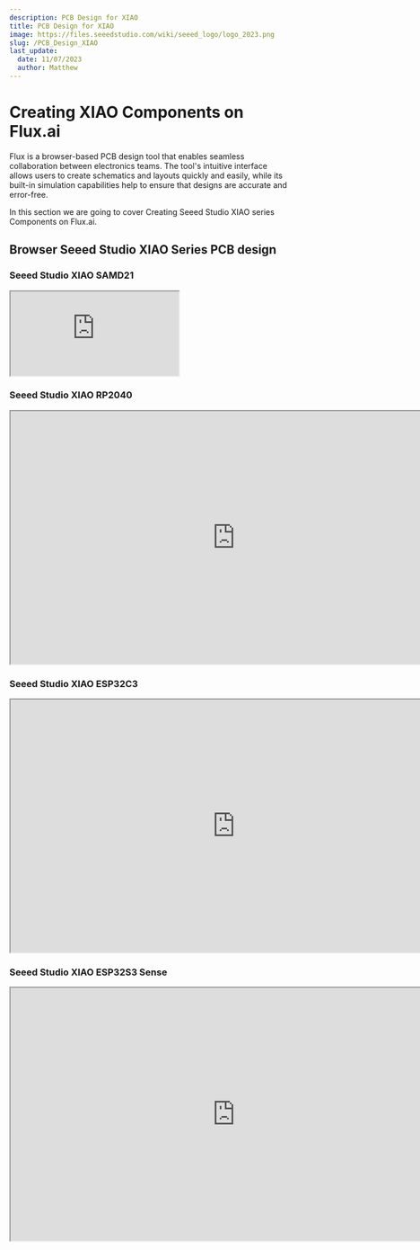 ```yaml
---
description: PCB Design for XIAO
title: PCB Design for XIAO
image: https://files.seeedstudio.com/wiki/seeed_logo/logo_2023.png
slug: /PCB_Design_XIAO
last_update:
  date: 11/07/2023
  author: Matthew
---
```


# Creating XIAO Components on Flux.ai

Flux is a browser-based PCB design tool that enables seamless collaboration between electronics teams. The tool's intuitive interface allows users to create schematics and layouts quickly and easily, while its built-in simulation capabilities help to ensure that designs are accurate and error-free. 

In this section we are going to cover Creating Seeed Studio XIAO series Components on Flux.ai.

## Browser Seeed Studio XIAO Series PCB design

### Seeed Studio XIAO SAMD21

<iframe height={450} width={800} allowFullScreen src="https://www.flux.ai/cnaville89/seeed-xiao-samd21?editor=pcb_3d&embed=1">
</iframe>


### Seeed Studio XIAO RP2040

<iframe height="450" width="800" allowfullscreen src="https://www.flux.ai/seeedstudio/seeed-studio-xiao-rp2040?editor=pcb_3d&embed=1" />


### Seeed Studio XIAO nRF52840

<iframe height="450" width="800" allowfullscreen src="https://www.flux.ai/seeedstudio/seeed-studio-xiao-nrf52840?editor=pcb_3d&embed=1" />


### Seeed Studio XIAO nRF52840 Sense

<iframe height={450} width={800} allowFullScreen src="https://www.flux.ai/gokux/seeed-studio-xiao-nrf52840-sense?editor=pcb_3d&embed=1">
</iframe>


### Seeed Studio XIAO ESP32C3

<iframe height="450" width="800" allowfullscreen src="https://www.flux.ai/seeedstudio/seeed-studio-xiao-esp32c3?editor=pcb_3d&embed=1" />


### Seeed Studio XIAO ESP32S3

<iframe height={450} width={800} allowFullScreen src="https://www.flux.ai/gokux/seeed-studio-xiao-esp32s3?editor=schematic&embed=1">
</iframe>


### Seeed Studio XIAO ESP32S3 Sense

<iframe height="450" width="800" allowfullscreen src="https://www.flux.ai/seeedstudio/seeed-studio-xiao-esp32s3-sense?editor=pcb_3d&embed=1" />


## Knowledge about Flux.ai - Creating parts

Parts in Flux are made of 5 main components. All these components are optional, but a part missing a component won't offer its full capabilities:

| Concept | Description |
| --- | --- |
| Schematic | The "inside" view of a part, represented by terminals only. |
| Symbol | The representation of a part when it is dragged into another project, usually familiar to users from other tools. |
| Footprint | Represents how the physical part will sit on the board. |
| 3D model | Shows the 3D shape and dimensions of the part. |
| Simulation model | Describes how the part should behave during simulation. |

## Getting Started

### Step 1 - Creating a new part schematic

The very first step is to create a new blank project, you can do so in the main Flux menu in the top-right corner. Terminals are the basis of every part that is created in Flux. They allow the part to interact with the rest of the circuit. To add terminals to a new part, go to the library, search "Terminal" and drag in as many as you need.

In this example we are going to add Seeed Studio XIAO ESP32S3 so i just added 14 terminal pins and given the names and numbers

You can give more information’s about your parts in part properties like manufacturer part number (MPN)manufacturer name , data sheet URL ....etc. entering MPN of the component will help you find current stock availability and price of the components.

<div align="center"><img width={600} src="https://files.seeedstudio.com/wiki/wiki-ranger/Contributions/PCB_Design_Flux_XIAO/PCB_Design_XIAO.png" /></div>

### Step 2 - Creating a symbol

Flux works slightly differently than other tools you might be used to. In Flux, parts have two
different views, the schematic, and the symbol. The schematic view from step 1 only
contains the terminals. Symbols are only visible when a part is placed into a project. Now
let's create a symbol for our xiao but for the we need to use some external tool like
illustrator or Inkscape. the designed symbol format needs to be in .svg

<div align="center"><img width={600} src="https://files.seeedstudio.com/wiki/wiki-ranger/Contributions/PCB_Design_Flux_XIAO/PCB_Design_XIAO2.png" /></div>

Things need to consider designing the symbol ,
- every shape and line should be white, with 1px stroke width and no fill.,
- Pins are typically 10 to 18 pixels long.
Now export the symbol as an SVG file.

### Step 3 - Add the SVG as an asset.

Once you have the SVG file, add it as an asset. To add an external file as an asset. Make
sure no object has been selected (click on the empty canvas).On the right drawer, scroll
down until you find the assets panel. Open it and click on "Add" (or "Manage"). This will
open the assets dialogue. Then click on "Add item" and select the file from your local drive.
**Match the pin position with the custom symbol.**
By default, all terminals will be located at the centre of the symbol. To position the
terminals to the desired location, there are a few more step.

1. Publish the part to the library.
2. Create a New blank project and drag the part you're importing.
3. You'll notice that both terminals are at the centre of the symbol. Now go back to the
    imported part.
4. You'll need to do this process for every terminal in your part.
a) Select the terminal and find the "Properties" menu in the right-side panel.
b) In the "Symbol Pin Position" field, type the desired x and y coordinates for the
    terminal to sit on the symbol.
c) Publish the part and go back to the new project. You'll see a "Update available for
    your parts" legend in the bottom left. Click on "Review" and accept the changes.
d) You'll notice that the terminals have moved. You might need to repeat this process
    a few times to nail the perfect position.

<div align="center"><img width={600} src="https://files.seeedstudio.com/wiki/wiki-ranger/Contributions/PCB_Design_Flux_XIAO/PCB_Design_XIAO3.png" /></div>


### Step 4 - Creating a footprint

Footprints are very simple to create in Flux. They consist of pads, lines, shapes, and text nodes that can be added directly in the Flux PC editor.

<div align="center"><img width={600} src="https://files.seeedstudio.com/wiki/wiki-ranger/Contributions/PCB_Design_Flux_XIAO/PCB_Design_XIAO4.png" /></div>


When you first create a footprint on flux ,all of the pads will be in one place, which will
appear as small dots.
 For changing the pad position
 Select the pad to move on the right panel on object specific rules find position rule ,
 Enter the desired x and y positions in millimetres.


### Step 5 - Modifying pad size and shape

<div align="center"><img width={600} src="https://files.seeedstudio.com/wiki/wiki-ranger/Contributions/PCB_Design_Flux_XIAO/PCB_Design_XIAO5.png" /></div>


By clicking the one of the pads you can change its shape , position , hole diameter and
other properties .for xiao i gone with 3mm*2mm size pad and 1.1mm hole. Placed each pin
2.54mm apart by utilizing the x and y position millimetres.
**Adding 3d model**

Now we need to add a 3d model of xiao, flux support .step file for 3d models , you can
download it from official wiki page.

<div align="center"><img width={600} src="https://files.seeedstudio.com/wiki/wiki-ranger/Contributions/PCB_Design_Flux_XIAO/PCB_Design_XIAO6.png" /></div>


You can upload the 3d model form the assist section. more detailed about adding the 3d
model is available in the video.
You can change the x y z position and rotation form the object specified rule. Using this
you can position the 3d model in top of the soldering pads.
**Publishing to the library**
After creating a component, it is time to publish it

<div align="center"><img width={600} src="https://files.seeedstudio.com/wiki/wiki-ranger/Contributions/PCB_Design_Flux_XIAO/PCB_Design_XIAO7.png" /></div>


Select the flux logo in the top left corner then select publish changes.
Now our components well be available in our profile , also it will show up in the public
library search

## What's More - Video of Tutorial

<iframe width={560} height={315} src="https://www.youtube.com/embed/5cGg5n6sXJE?si=nSYvVSl-q3axb4Ss" title="YouTube video player" frameBorder={0} allow="accelerometer; autoplay; clipboard-write; encrypted-media; gyroscope; picture-in-picture; web-share" allowFullScreen />

## ✨ Contributor Project

- This project is supported by the [Seeed Studio Contributor Project](https://github.com/orgs/Seeed-Studio/projects/6).
- Thanks [Gokul](https://github.com/orgs/Seeed-Studio/projects/6/views/1?pane=issue&itemId=42323283)'s efforts and your work will be [exhibited](https://wiki.seeedstudio.com/Honorary-Contributors/).

## Tech Support & Product Discussion

Thank you for choosing our products! We are here to provide you with different support to ensure that your experience with our products is as smooth as possible. We offer several communication channels to cater to different preferences and needs.

<div class="button_tech_support_container">
<a href="https://forum.seeedstudio.com/" class="button_forum"></a> 
<a href="https://www.seeedstudio.com/contacts" class="button_email"></a>
</div>

<div class="button_tech_support_container">
<a href="https://discord.gg/eWkprNDMU7" class="button_discord"></a> 
<a href="https://github.com/Seeed-Studio/wiki-documents/discussions/69" class="button_discussion"></a>
</div>
